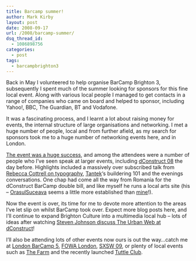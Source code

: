 ```yaml
---
title: Barcamp summer!
author: Mark Kirby
layout: post
date: 2008-09-17
url: /2008/barcamp-summer/
dsq_thread_id:
  - 1086898756
categories:
  - post
tags:
  - barcampbrighton3
---
```

Back in May I volunteered to help organise BarCamp Brighton 3, subsequently I spent much of the summer looking for sponsors for this fine local event. Along with various local people I managed to get contacts in a range of companies who came on board and helped to sponsor, including Yahoo!, BBC, The Guardian, BT and Vodafone.

It was a fascinating process, and I learnt a lot about raising money for events, the internal structure of large organisations and networking. I met a huge number of people, local and from further afield, as my search for sponsors took me to a huge number of networking events here, and in London.

[The event was a huge success][1], and among the attendees were a number of people who I&#8217;ve seen speak at larger events, including [dConstruct 08][2] the day before. Highlights included a massively over subscribed talk from [Rebecca Cottrell on typography][3], [Tantek][4]&#8216;s buildering 101 and the evenings conversations. One chap had come all the way from Romania for the dConstruct BarCamp double bill, and like myself he runs a local arts site (his &#8211; [OrasulSuceava][5] seems a little more established than [mine][6]!).

Now the event is over, its time for me to devote more attention to the areas I&#8217;ve let slip on whilst BarCamp took over. Expect more blog posts here, and I&#8217;ll continue to expand Brighton Culture into a multimedia local hub &#8211; lots of ideas after watching [Steven Johnson discuss The Urban Web at dConstruct][7]!

I&#8217;ll also be attending lots of other events now ours is out the way&#8230;catch me at [London BarCamp 5][8], [FOWA London][9], [SXSW 09][10], [<HEAD>][11] or plenty of local events such as [The Farm][12] and the recently launched [Tuttle Club][13].

 [1]: http://barcampbrighton.org/
 [2]: http://2008.dconstruct.org/
 [3]: http://www.rebeccacottrell.co.uk/blog/2008/09/08/notes-from-barcampbrighton3/
 [4]: http://tantek.com/
 [5]: http://orasulsuceava.ro/
 [6]: http://www.brightonculture.co.uk/
 [7]: http://2008.dconstruct.org/schedule/StevenJohnson.php
 [8]: http://barcamp.org/BarCampLondon5
 [9]: http://futureofwebapps.com/
 [10]: http://sxsw.com/
 [11]: http://www.headconference.com/
 [12]: http://www.brightonfarm.com/
 [13]: http://brightonsocialmediacafe.pbwiki.com/